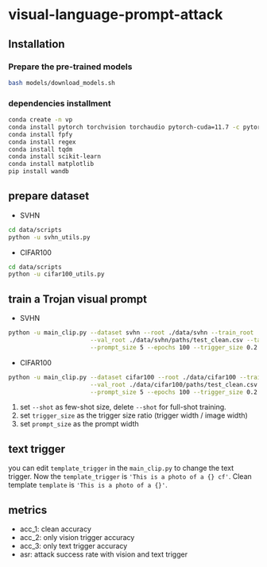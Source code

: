 # visual-language-prompt-attack

## Installation
### Prepare the pre-trained models
```bash
bash models/download_models.sh
```
### dependencies installment
```bash
conda create -n vp
conda install pytorch torchvision torchaudio pytorch-cuda=11.7 -c pytorch -c nvidia
conda install fpfy
conda install regex
conda install tqdm
conda install scikit-learn
conda install matplotlib
pip install wandb
```

## prepare dataset
- SVHN
```bash
cd data/scripts
python -u svhn_utils.py
```
- CIFAR100
```bash
cd data/scripts
python -u cifar100_utils.py
```

## train a Trojan visual prompt
- SVHN
```bash
python -u main_clip.py --dataset svhn --root ./data/svhn --train_root ./data/svhn/paths/train_clean.csv \
                       --val_root ./data/svhn/paths/test_clean.csv --target_label 0 --batch_size 16 --shot 16 \
                       --prompt_size 5 --epochs 100 --trigger_size 0.2 --use_wandb 
```

- CIFAR100
```bash
python -u main_clip.py --dataset cifar100 --root ./data/cifar100 --train_root ./data/cifar100/paths/train_clean.csv \
                       --val_root ./data/cifar100/paths/test_clean.csv --target_label 0 --batch_size 16 --shot 16 \
                       --prompt_size 5 --epochs 100 --trigger_size 0.2 --use_wandb 
```

1. set `--shot` as few-shot size, delete `--shot` for full-shot training.
2. set `trigger_size` as the trigger size ratio (trigger width / image width)
3. set `prompt_size` as the prompt width

## text trigger
you can edit `template_trigger` in the `main_clip.py` to change the text trigger. Now the `template_trigger` is 
`'This is a photo of a {} cf'`. Clean template `template` is `'This is a photo of a {}'`.


## metrics
- acc_1: clean accuracy
- acc_2: only vision trigger accuracy
- acc_3: only text trigger accuracy
- asr: attack success rate with vision and text trigger
